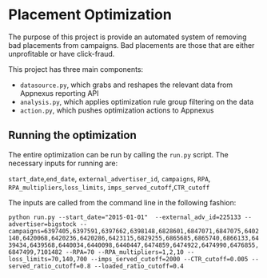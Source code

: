 # Placement Optimization

The purpose of this project is provide an automated system of removing bad placements from campaigns. Bad placements are those that are either unprofitable or have click-fraud.

This project has three main components:

- `datasource.py`, which grabs and reshapes the relevant data from Appnexus reporting API
- `analysis.py`, which applies optimization rule group filtering on the data
- `action.py`, which pushes optimization actions to Appnexus

## Running the optimization

The entire optimization can be run by calling the `run.py` script. The necessary inputs for running are:

`start_date`,`end_date`, `external_advertiser_id`, `campaigns`, `RPA`, `RPA_multipliers`,`loss_limits`, `imps_served_cutoff`,`CTR_cutoff`

 The inputs are called from the command line in the following fashion:

`python run.py --start_date="2015-01-01"  --external_adv_id=225133 --advertiser=bigstock --campaigns=6397405,6397591,6397662,6398148,6828601,6847071,6847075,6402140,6420068,6420236,6420286,6423115,6829255,6865685,6865740,6866133,6439434,6439568,6440034,6440098,6440447,6474859,6474922,6474990,6476855,6847499,7101482 --RPA=70 --RPA_multipliers=1,2,10 --loss_limits=70,140,700 --imps_served_cutoff=2000 --CTR_cutoff=0.005 --served_ratio_cutoff=0.8 --loaded_ratio_cutoff=0.4`